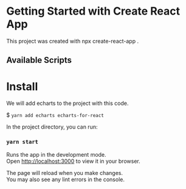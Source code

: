 # Getting Started with Create React App

This project was created with npx create-react-app .

## Available Scripts

# Install

We will add echarts to the project with this code.

$ `yarn add echarts echarts-for-react`

In the project directory, you can run:

### `yarn start`

Runs the app in the development mode.\
Open [http://localhost:3000](http://localhost:3000) to view it in your browser.

The page will reload when you make changes.\
You may also see any lint errors in the console.




 
